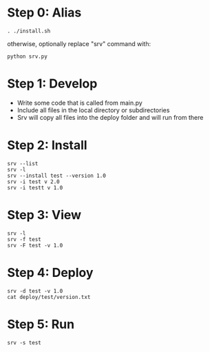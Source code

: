 

# Step 0: Alias
```
. ./install.sh
```
otherwise, optionally replace "srv" command with: 
```
python srv.py
```

# Step 1: Develop
- Write some code that is called from main.py
- Include all files in the local directory or subdirectories
- Srv will copy all files into the deploy folder and will run from there

# Step 2: Install
```
srv --list
srv -l
srv --install test --version 1.0
srv -i test v 2.0
srv -i testt v 1.0
```

# Step 3: View
```
srv -l
srv -f test
srv -F test -v 1.0
```

# Step 4: Deploy
```
srv -d test -v 1.0
cat deploy/test/version.txt
```

# Step 5: Run
```
srv -s test
```
